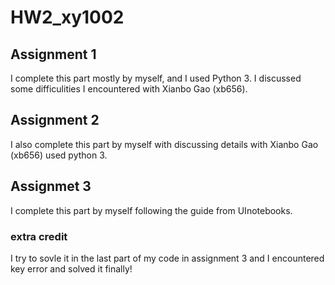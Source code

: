 # HW2_xy1002
## Assignment 1 
I complete this part mostly by myself, and I used Python 3. I discussed some difficulities I encountered with Xianbo Gao (xb656).
## Assignment 2
I also complete this part by myself with discussing details with Xianbo Gao (xb656) used python 3.
## Assignmet 3
I complete this part by myself following the guide from UInotebooks. 
### extra credit
I try to sovle it in the last part of my code in assignment 3 and I encountered key error and solved it finally!
